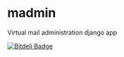 madmin
======

Virtual mail administration django app

[![Bitdeli Badge](https://d2weczhvl823v0.cloudfront.net/lgunsch/madmin/trend.png)](https://bitdeli.com/free "Bitdeli Badge")

